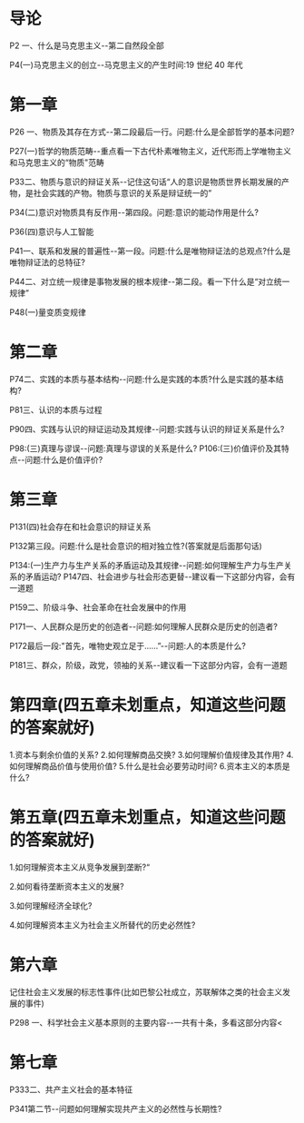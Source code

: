 # 导论
P2 一、什么是马克思主义--第二自然段全部

P4(一)马克思主义的创立--马克思主义的产生时间:19 世纪 40 年代
# 第一章

P26 一、物质及其存在方式--第二段最后一行。问题:什么是全部哲学的基本问题?

P27(一)哲学的物质范畴--重点看一下古代朴素唯物主义，近代形而上学唯物主义和马克思主义的“物质"范畴

P33二、物质与意识的辩证关系--记住这句话“人的意识是物质世界长期发展的产物，是社会实践的产物。物质与意识的关系是辩证统一的”

P34(二)意识对物质具有反作用--第四段。问题:意识的能动作用是什么?

P36(四)意识与人工智能

P41一、联系和发展的普遍性--第一段。问题:什么是唯物辩证法的总观点?什么是唯物辩证法的总特征?

P44二、对立统一规律是事物发展的根本规律--第二段。看一下什么是“对立统一规律”

P48(一)量变质变规律
# 第二章

P74二、实践的本质与基本结构--问题:什么是实践的本质?什么是实践的基本结构?

P81三、认识的本质与过程

P90四、实践与认识的辩证运动及其规律--问题:实践与认识的辩证关系是什么?

P98:(三)真理与谬误--问题:真理与谬误的关系是什么?
P106:(三)价值评价及其特点--问题:什么是价值评价?



# 第三章

P131(四)社会存在和社会意识的辩证关系

P132第三段。问题:什么是社会意识的相对独立性?(答案就是后面那句话)

P134:(一)生产力与生产关系的矛盾运动及其规律--问题:如何理解生产力与生产关
系的矛盾运动?
P147四、社会进步与社会形态更替--建议看一下这部分内容，会有一道题

P159二、阶级斗争、社会革命在社会发展中的作用

P171一、人民群众是历史的创造者--问题:如何理解人民群众是历史的创造者?

P172最后一段:"首先，唯物史观立足于……”--问题:人的本质是什么?

P181三、群众，阶级，政党，领袖的关系--建议看一下这部分内容，会有一道题
# 第四章(四五章未划重点，知道这些问题的答案就好)

1.资本与剩余价值的关系?
2.如何理解商品交换?
3.如何理解价值规律及其作用?
4.如何理解商品价值与使用价值?
5.什么是社会必要劳动时间?
6.资本主义的本质是什么?



# 第五章(四五章未划重点，知道这些问题的答案就好)

1.如何理解资本主义从竞争发展到垄断?“

2.如何看待垄断资本主义的发展?

3.如何理解经济全球化?

4.如何理解资本主义为社会主义所替代的历史必然性?

# 第六章

记住社会主义发展的标志性事件(比如巴黎公社成立，苏联解体之类的社会主义发展的事件)

P298 一、科学社会主义基本原则的主要内容--一共有十条，多看这部分内容<

# 第七章

P333二、共产主义社会的基本特征

P341第二节--问题如何理解实现共产主义的必然性与长期性?